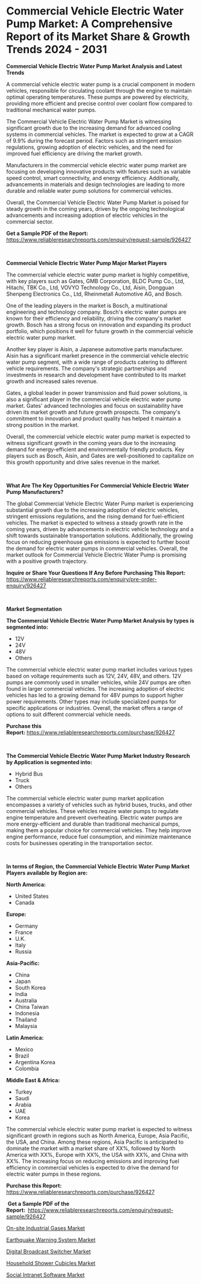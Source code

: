 <p><h1>Commercial Vehicle Electric Water Pump Market: A Comprehensive Report of its Market Share & Growth Trends 2024 - 2031</h1></p><p><strong>Commercial Vehicle Electric Water Pump Market Analysis and Latest Trends</strong></p>
<p><p>A commercial vehicle electric water pump is a crucial component in modern vehicles, responsible for circulating coolant through the engine to maintain optimal operating temperatures. These pumps are powered by electricity, providing more efficient and precise control over coolant flow compared to traditional mechanical water pumps.</p><p>The Commercial Vehicle Electric Water Pump Market is witnessing significant growth due to the increasing demand for advanced cooling systems in commercial vehicles. The market is expected to grow at a CAGR of 9.9% during the forecast period. Factors such as stringent emission regulations, growing adoption of electric vehicles, and the need for improved fuel efficiency are driving the market growth.</p><p>Manufacturers in the commercial vehicle electric water pump market are focusing on developing innovative products with features such as variable speed control, smart connectivity, and energy efficiency. Additionally, advancements in materials and design technologies are leading to more durable and reliable water pump solutions for commercial vehicles.</p><p>Overall, the Commercial Vehicle Electric Water Pump Market is poised for steady growth in the coming years, driven by the ongoing technological advancements and increasing adoption of electric vehicles in the commercial sector.</p></p>
<p><strong>Get a Sample PDF of the Report:&nbsp;</strong> <a href="https://www.reliableresearchreports.com/enquiry/request-sample/926427">https://www.reliableresearchreports.com/enquiry/request-sample/926427</a></p>
<p>&nbsp;</p>
<p><strong>Commercial Vehicle Electric Water Pump Major Market Players</strong></p>
<p><p>The commercial vehicle electric water pump market is highly competitive, with key players such as Gates, GMB Corporation, BLDC Pump Co., Ltd, Hitachi, TBK Co., Ltd, VOVYO Technology Co., Ltd, Aisin, Dongguan Shenpeng Electronics Co., Ltd, Rheinmetall Automotive AG, and Bosch.</p><p>One of the leading players in the market is Bosch, a multinational engineering and technology company. Bosch's electric water pumps are known for their efficiency and reliability, driving the company's market growth. Bosch has a strong focus on innovation and expanding its product portfolio, which positions it well for future growth in the commercial vehicle electric water pump market.</p><p>Another key player is Aisin, a Japanese automotive parts manufacturer. Aisin has a significant market presence in the commercial vehicle electric water pump segment, with a wide range of products catering to different vehicle requirements. The company's strategic partnerships and investments in research and development have contributed to its market growth and increased sales revenue.</p><p>Gates, a global leader in power transmission and fluid power solutions, is also a significant player in the commercial vehicle electric water pump market. Gates' advanced technologies and focus on sustainability have driven its market growth and future growth prospects. The company's commitment to innovation and product quality has helped it maintain a strong position in the market.</p><p>Overall, the commercial vehicle electric water pump market is expected to witness significant growth in the coming years due to the increasing demand for energy-efficient and environmentally friendly products. Key players such as Bosch, Aisin, and Gates are well-positioned to capitalize on this growth opportunity and drive sales revenue in the market.</p></p>
<p>&nbsp;</p>
<p><strong>What Are The Key Opportunities For Commercial Vehicle Electric Water Pump Manufacturers?</strong></p>
<p><p>The global Commercial Vehicle Electric Water Pump market is experiencing substantial growth due to the increasing adoption of electric vehicles, stringent emissions regulations, and the rising demand for fuel-efficient vehicles. The market is expected to witness a steady growth rate in the coming years, driven by advancements in electric vehicle technology and a shift towards sustainable transportation solutions. Additionally, the growing focus on reducing greenhouse gas emissions is expected to further boost the demand for electric water pumps in commercial vehicles. Overall, the market outlook for Commercial Vehicle Electric Water Pump is promising with a positive growth trajectory.</p></p>
<p><strong>Inquire or Share Your Questions If Any Before Purchasing This Report:</strong> <a href="https://www.reliableresearchreports.com/enquiry/pre-order-enquiry/926427">https://www.reliableresearchreports.com/enquiry/pre-order-enquiry/926427</a></p>
<p>&nbsp;</p>
<p><strong>Market Segmentation</strong></p>
<p><strong>The Commercial Vehicle Electric Water Pump Market Analysis by types is segmented into:</strong></p>
<p><ul><li>12V</li><li>24V</li><li>48V</li><li>Others</li></ul></p>
<p><p>The commercial vehicle electric water pump market includes various types based on voltage requirements such as 12V, 24V, 48V, and others. 12V pumps are commonly used in smaller vehicles, while 24V pumps are often found in larger commercial vehicles. The increasing adoption of electric vehicles has led to a growing demand for 48V pumps to support higher power requirements. Other types may include specialized pumps for specific applications or industries. Overall, the market offers a range of options to suit different commercial vehicle needs.</p></p>
<p><strong>Purchase this Report:&nbsp;</strong><a href="https://www.reliableresearchreports.com/purchase/926427">https://www.reliableresearchreports.com/purchase/926427</a></p>
<p>&nbsp;</p>
<p><strong>The Commercial Vehicle Electric Water Pump Market Industry Research by Application is segmented into:</strong></p>
<p><ul><li>Hybrid Bus</li><li>Truck</li><li>Others</li></ul></p>
<p><p>The commercial vehicle electric water pump market application encompasses a variety of vehicles such as hybrid buses, trucks, and other commercial vehicles. These vehicles require water pumps to regulate engine temperature and prevent overheating. Electric water pumps are more energy-efficient and durable than traditional mechanical pumps, making them a popular choice for commercial vehicles. They help improve engine performance, reduce fuel consumption, and minimize maintenance costs for businesses operating in the transportation sector.</p></p>
<p>&nbsp;</p>
<p><strong>In terms of Region, the Commercial Vehicle Electric Water Pump Market Players available by Region are:</strong></p>
<p>
    <p> <strong> North America: </strong>
        <ul>
            <li>United States</li>
            <li>Canada</li>
        </ul>
        </p> 
    <p> <strong> Europe: </strong>
        <ul>
            <li>Germany</li>
            <li>France</li>
            <li>U.K.</li>
            <li>Italy</li>
            <li>Russia</li>
        </ul>
        </p> 
    <p> <strong> Asia-Pacific: </strong>
        <ul>
            <li>China</li>
            <li>Japan</li>
            <li>South Korea</li>
            <li>India</li>
            <li>Australia</li>
            <li>China Taiwan</li>
            <li>Indonesia</li>
            <li>Thailand</li>
            <li>Malaysia</li>
        </ul>
        </p> 
    <p> <strong> Latin America: </strong>
        <ul>
            <li>Mexico</li>
            <li>Brazil</li>
            <li>Argentina Korea</li>
            <li>Colombia</li>
        </ul>
        </p> 
    <p> <strong> Middle East & Africa: </strong>
        <ul>
            <li>Turkey</li>
            <li>Saudi</li>
            <li>Arabia</li>
            <li>UAE</li>
            <li>Korea</li>
        </ul>
    </p>
    </p>
<p><p>The commercial vehicle electric water pump market is expected to witness significant growth in regions such as North America, Europe, Asia Pacific, the USA, and China. Among these regions, Asia Pacific is anticipated to dominate the market with a market share of XX%, followed by North America with XX%, Europe with XX%, the USA with XX%, and China with XX%. The increasing focus on reducing emissions and improving fuel efficiency in commercial vehicles is expected to drive the demand for electric water pumps in these regions.</p></p>
<p><strong>Purchase this Report: </strong><a href="https://www.reliableresearchreports.com/purchase/926427">https://www.reliableresearchreports.com/purchase/926427</a></p>
<p>&nbsp;<strong>Get a Sample PDF of the Report:&nbsp;&nbsp;</strong><a href="https://www.reliableresearchreports.com/enquiry/request-sample/926427">https://www.reliableresearchreports.com/enquiry/request-sample/926427</a></p>
<p><strong></strong></p>
<p><p><a href="https://github.com/ChiragRP21/Market-Research-Report-List-3/blob/main/on-site-industrial-gases-market.md">On-site Industrial Gases Market</a></p><p><a href="https://medium.com/@laurenhunter26/earthquake-warning-system-market-analysis-its-cagr-market-segmentation-and-global-industry-63daa8e12924">Earthquake Warning System Market</a></p><p><a href="https://issuu.com/reportprime-2/docs/digital-broadcast-switcher-market-size-2030.pptx">Digital Broadcast Switcher Market</a></p><p><a href="https://issuu.com/reportprime-2/docs/household-shower-cubicles-market-size-2030.pptx">Household Shower Cubicles Market</a></p><p><a href="https://medium.com/@laurenhunter26/social-intranet-software-market-analysis-its-cagr-market-segmentation-and-global-industry-27537665c57a">Social Intranet Software Market</a></p></p>
